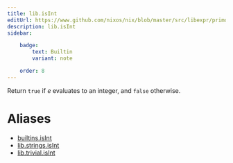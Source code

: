 ```yaml
---
title: lib.isInt
editUrl: https://www.github.com/nixos/nix/blob/master/src/libexpr/primops.cc
description: lib.isInt
sidebar:

    badge:
        text: Builtin
        variant: note

    order: 8
---
```


Return `true` if *e* evaluates to an integer, and `false` otherwise.


# Aliases

- [builtins.isInt](./reference/builtins/builtins-isInt)
- [lib.strings.isInt](./reference/lib/strings/lib-strings-isInt)
- [lib.trivial.isInt](./reference/lib/trivial/lib-trivial-isInt)


